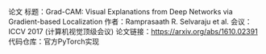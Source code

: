 论文
标题：Grad-CAM: Visual Explanations from Deep Networks via Gradient-based Localization
作者：Ramprasaath R. Selvaraju et al.
会议：ICCV 2017 (计算机视觉顶级会议)
论文链接：https://arxiv.org/abs/1610.02391
代码仓库：官方PyTorch实现
